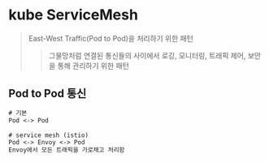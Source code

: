 # kube ServiceMesh

> East-West Traffic(Pod to Pod)을 처리하기 위한 패턴
>
> > 그물망처럼 연결된 통신들의 사이에서 로깅, 모니터링, 트래픽 제어, 보안을 통해 관리하기 위한 패턴

## Pod to Pod 통신

```txt
# 기본
Pod <-> Pod

# service mesh (istio)
Pod <-> Envoy <-> Pod
Envoy에서 모든 트래픽을 가로채고 처리함
```
